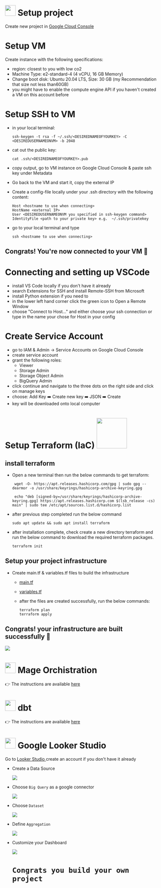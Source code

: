 # <img src = "images/icons/cloud.png" width="35" height="35"> Setup project

   

Create new project in <a href = "https://console.cloud.google.com/"> Google Cloud Console </a>

# Setup VM
Create instance with the following specifications:

- region: closest to you with low co2
- Machine Type: e2-standard-4 (4 vCPU, 16 GB Memory)
- Change boot disk: Ubuntu 20.04 LTS, Size: 30 GB (my Recommendation that size not less than60GB)
- you might have to enable the compute engine API if you haven't created a VM on this account before

# Setup SSH to VM
- in your local terminal:

      ssh-keygen -t rsa -f ~/.ssh/<DESIREDNAMEOFYOURKEY> -C <DESIREDUSERNAMEONVM> -b 2048

- cat out the public key:

      cat .ssh/<DESIREDNAMEOFYOURKEY>.pub
- copy output, go to VM instance on Google Cloud Console & paste ssh key under Metadata
- Go back to the VM and start it, copy the external IP
- Create a config-file locally under your .ssh directory with the following content:
  
      Host <hostname to use when connecting>
      HostName <external IP>
      User <DESIREDUSERNAMEONVM you specified in ssh-keygen command>
      IdentityFile <path to your private key> e.g.  ~/.ssh/privatekey
  
- go to your local terminal and type
  
      ssh <hostname to use when connecting>
## Congrats! You're now connected to your VM 🤩

# Connecting and setting up VSCode
- install VS Code locally if you don't have it already
- search Extensions for SSH and install Remote-SSH from Microsoft
- install Python extension if you need to
- in the lower left hand corner click the green icon to Open a Remote Window
- choose "Connect to Host..." and either choose your ssh connection or type in the name your chose for Host in your config

# Create Service Account
- go to IAM & Admin → Service Accounts on Google Cloud Console
- create service account
- grant the following roles:
  - Viewer
  - Storage Admin
  - Storage Object Admin
  - BigQuery Admin
- click continue and navigate to the three dots on the right side and click on manage keys
- choose: Add Key ➡️ Create new key ➡️ JSON ➡️ Create
- key will be downloaded onto local computer

# Setup Terraform (IaC)    <img src = "images/icons/cloud.png" width="100" height="100">
## install terraform 
   - Open a new terminal then run the below commands to get terraform:
     
          wget -O- https://apt.releases.hashicorp.com/gpg | sudo gpg --dearmor -o /usr/share/keyrings/hashicorp-archive-keyring.gpg
     
          echo "deb [signed-by=/usr/share/keyrings/hashicorp-archive-keyring.gpg] https://apt.releases.hashicorp.com $(lsb_release -cs) main" | sudo tee /etc/apt/sources.list.d/hashicorp.list
     
  - after previous step completed run the below command
  
        sudo apt update && sudo apt install terraform
    
  - after installation complete, check create a new directory terraform and run the below command to download the required terraform packages. 
  
        terraform init   

## Setup your project infrastructure
- Create main.tf & variables.tf files to build the infrastructure
  - <a href = "/terraform/main.tf"> main.tf </a>
  - <a href = "/terraform/variables.tf"> variables.tf </a>
  - after the files are created successfully, run the below commands:

        terraform plan
        terraform apply

## Congrats! your infrastructure are built successfully 🙏
 <img src="images/bucket.png">

# <img src = "images/icons/Mage.jpeg" width="35" height="35">  Mage Orchistration  

 👉 The instructions are available <a href = "mage/ReadMe.md"> here </a>

# <img src = "images/icons/dbt.png" width="35" height="35">  dbt   
 👉 The instructions are available <a href = "dbt_transformation/youtube_channels/README.md"> here </a>

# <img src = "images/icons/lookerStudio.png" width="35" height="35">  Google Looker Studio    
Go to <a href = "https://lookerstudio.google.com/navigation/reporting"> Looker Studio </a> create an account if you don't have it already

- Create a Data Source
  
  <img src="images/LookerStudio/DataSource.png">
  
- Choose `Big Query` as a google connector
  
  <img src="images/LookerStudio/BigQuerySource.png">

- Choose `Dataset`
  
  <img src="images/LookerStudio/DataSet.png">

- Define `Aggregation`
  
  <img src="images/LookerStudio/Aggregation.png">

- Customize your Dashboard
  
  <img src="images/LookerStudio/presentData.png"> 

    # `Congrats you build your own project`
